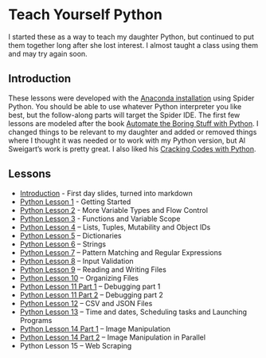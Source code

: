 # Teach Yourself Python
I started these as a way to teach my daughter Python, but continued to put them together long after she lost interest. I almost taught a class using them and may try again soon.

## Introduction
These lessons were developed with the [Anaconda installation](https://www.anaconda.com/products/distribution) using Spider Python. You should be able to use whatever Python interpreter you like best, but the follow-along parts will target the Spider IDE. The first few lessons are modeled after the book [Automate the Boring Stuff with Python](https://automatetheboringstuff.com/). I changed things to be relevant to my daughter and added or removed things where I thought it was needed or to work with my Python version, but Al Sweigart’s work is pretty great. I also liked his [Cracking Codes with Python](https://inventwithpython.com/cracking/).

## Lessons
* [Introduction](lesson00.md) - First day slides, turned into markdown
* [Python Lesson 1](lesson01.md) - Getting Started
* [Python Lesson 2](lesson02.md) - More Variable Types and Flow Control
* [Python Lesson 3](lesson03.md) - Functions and Variable Scope
* [Python Lesson 4](lesson04.md) – Lists, Tuples, Mutability and Object IDs
* [Python Lesson 5](lesson05.md) – Dictionaries
* [Python Lesson 6](lesson06.md) – Strings
* [Python Lesson 7](lesson07.md) – Pattern Matching and Regular Expressions
* [Python Lesson 8](lesson08.md) – Input Validation
* [Python Lesson 9](lesson09.md) – Reading and Writing Files
* [Python Lesson 10](lesson10.md) – Organizing Files
* [Python Lesson 11 Part 1](lesson11p1.md) – Debugging part 1
* [Python Lesson 11 Part 2](lesson11p2.md) – Debugging part 2
* [Python Lesson 12](lesson12.md) – CSV and JSON Files
* [Python Lesson 13](lesson13.md) – Time and dates, Scheduling tasks and Launching Programs
* [Python Lesson 14 Part 1](lesson14p1.md) – Image Manipulation
* [Python Lesson 14 Part 2](lesson14p2.md) – Image Manipulation in Parallel
* Python Lesson 15 – Web Scraping
